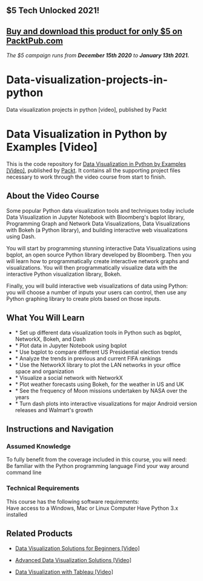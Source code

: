 ## $5 Tech Unlocked 2021!
[Buy and download this product for only $5 on PacktPub.com](https://www.packtpub.com/)
-----
*The $5 campaign         runs from __December 15th 2020__ to __January 13th 2021.__*

# Data-visualization-projects-in-python
Data visualization projects in python [video], published by Packt
# Data Visualization in Python by Examples [Video]
This is the code repository for [Data Visualization in Python by Examples [Video]](https://www.packtpub.com/virtualization-and-cloud/data-visualization-python-examples-video?utm_source=github&utm_medium=repository&utm_campaign=9781788838658), published by [Packt](https://www.packtpub.com/?utm_source=github). It contains all the supporting project files necessary to work through the video course from start to finish.
## About the Video Course
Some popular Python data visualization tools and techniques today include Data Visualization in Jupyter Notebook with Bloomberg's bqplot library, Programming Graph and Network Data Visualizations, Data Visualizations with Bokeh (a Python library), and building interactive web visualizations using Dash.

You will start by programming stunning interactive Data Visualizations using bqplot, an open source Python library developed by Bloomberg. Then you will learn how to programmatically create interactive network graphs and visualizations. You will then programmatically visualize data with the interactive Python visualization library, Bokeh.

Finally, you will build interactive web visualizations of data using Python: you will choose a number of inputs your users can control, then use any Python graphing library to create plots based on those inputs.

<H2>What You Will Learn</H2>
<DIV class=book-info-will-learn-text>
<UL>
<LI>* Set up different data visualization tools in Python such as bqplot, NetworkX, Bokeh, and Dash </LI>
<LI>* Plot data in Jupyter Notebook using bqplot </LI>
<LI>* Use bqplot to compare different US Presidential election trends </LI>
<LI>* Analyze the trends in previous and current FIFA rankings </LI>
<LI>* Use the NetworkX library to plot the LAN networks in your office space and organization </LI>
<LI>* Visualize a social network with NetworkX </LI>
<LI>* Plot weather forecasts using Bokeh, for the weather in US and UK </LI>
<LI>* See the frequency of Moon missions undertaken by NASA over the years </LI>
<LI>* Turn dash plots into interactive visualizations for major Android version releases and Walmart's growth </LI></UL></DIV>

## Instructions and Navigation
### Assumed Knowledge
To fully benefit from the coverage included in this course, you will need:<br/>
Be familiar with the Python programming language
Find your way around command line
### Technical Requirements
This course has the following software requirements:<br/>
Have access to a Windows, Mac or Linux Computer
Have Python 3.x installed

## Related Products
* [Data Visualization Solutions for Beginners [Video]](https://www.packtpub.com/big-data-and-business-intelligence/data-visualization-solutions-beginners-video?utm_source=github&utm_medium=repository&utm_campaign=9781788395786)

* [Advanced Data Visualization Solutions [Video]](https://www.packtpub.com/big-data-and-business-intelligence/advanced-data-visualization-solutions-video?utm_source=github&utm_medium=repository&utm_campaign=9781788838269)

* [Data Visualization with Tableau [Video]](https://www.packtpub.com/big-data-and-business-intelligence/data-visualization-tableau-video?utm_source=github&utm_medium=repository&utm_campaign=9781788837330)

